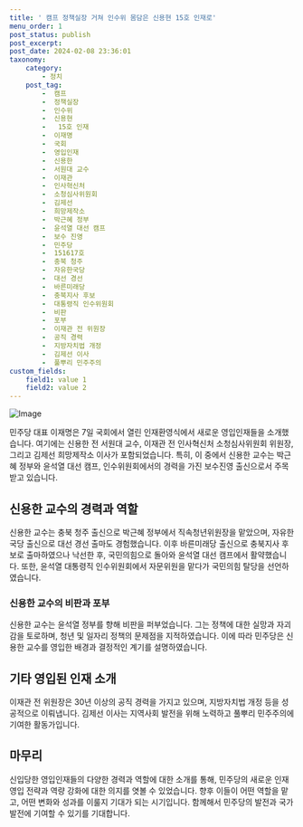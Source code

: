 ```yaml
---
title: ' 캠프 정책실장 거쳐 인수위 몸담은 신용현 15호 인재로'
menu_order: 1
post_status: publish
post_excerpt: 
post_date: 2024-02-08 23:36:01
taxonomy:
    category:
        - 정치
    post_tag:
        -  캠프
        -  정책실장
        -  인수위
        -  신용현
        -   15호 인재
        -  이재명
        -  국회
        -  영입인재
        -  신용한
        -  서원대 교수
        -  이재관
        -  인사혁신처
        -  소청심사위원회
        -  김제선
        -  희망제작소
        -  박근혜 정부
        -  윤석열 대선 캠프
        -  보수 진영
        -  민주당
        -  151617호
        -  충북 청주
        -  자유한국당
        -  대선 경선
        -  바른미래당
        -  충북지사 후보
        -  대통령직 인수위원회
        -  비판
        -  포부
        -  이재관 전 위원장
        -  공직 경력
        -  지방자치법 개정
        -  김제선 이사
        -  풀뿌리 민주주의
custom_fields:
    field1: value 1
    field2: value 2
---
```


![Image](https://imgnews.pstatic.net/image/586/2024/02/07/0000072522_001_20240207120101506.jpg?type=w647)

민주당 대표 이재명은 7일 국회에서 열린 인재환영식에서 새로운 영입인재들을 소개했습니다. 여기에는 신용한 전 서원대 교수, 이재관 전 인사혁신처 소청심사위원회 위원장, 그리고 김제선 희망제작소 이사가 포함되었습니다. 특히, 이 중에서 신용한 교수는 박근혜 정부와 윤석열 대선 캠프, 인수위원회에서의 경력을 가진 보수진영 출신으로서 주목받고 있습니다.
## 신용한 교수의 경력과 역할
신용한 교수는 충북 청주 출신으로 박근혜 정부에서 직속청년위원장을 맡았으며, 자유한국당 출신으로 대선 경선 출마도 경험했습니다. 이후 바른미래당 출신으로 충북지사 후보로 출마하였으나 낙선한 후, 국민의힘으로 돌아와 윤석열 대선 캠프에서 활약했습니다. 또한, 윤석열 대통령직 인수위원회에서 자문위원을 맡다가 국민의힘 탈당을 선언하였습니다.
### 신용한 교수의 비판과 포부
신용한 교수는 윤석열 정부를 향해 비판을 퍼부었습니다. 그는 정책에 대한 실망과 자괴감을 토로하며, 청년 및 일자리 정책의 문제점을 지적하였습니다. 이에 따라 민주당은 신용한 교수를 영입한 배경과 결정적인 계기를 설명하였습니다.
## 기타 영입된 인재 소개
이재관 전 위원장은 30년 이상의 공직 경력을 가지고 있으며, 지방자치법 개정 등을 성공적으로 이뤄냅니다. 김제선 이사는 지역사회 발전을 위해 노력하고 풀뿌리 민주주의에 기여한 활동가입니다.
## 마무리
신입당한 영입인재들의 다양한 경력과 역할에 대한 소개를 통해, 민주당의 새로운 인재 영입 전략과 역량 강화에 대한 의지를 엿볼 수 있었습니다. 향후 이들이 어떤 역할을 맡고, 어떤 변화와 성과를 이룰지 기대가 되는 시기입니다. 함께해서 민주당의 발전과 국가 발전에 기여할 수 있기를 기대합니다.

